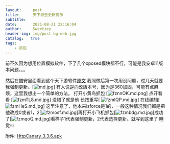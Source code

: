 ```yaml
---
layout:     post
title:      天下游去更新提示
subtitle:   
date:       2021-08-21 22:16:04
author:     Sweetiey
header-img: img/post-bg-web.jpg
catalog:   true
tags:
    - 抓包
---
```

前不久因为想用位置模拟软件，下了几个xposed模块都不行，可能是我安卓11版本问题。。。

然后在酷安里面看到这个天下游软件[原文](https://www.coolapk.com/feed/28675627?shareKey=MjgzYWM5YjFiNWI0NjEyMTA5MGQ~&shareUid=12003162&shareFrom=com.coolapk.market_11.2.5)
我照做后第一次用没问题，过几天就要我强制更新。[![md.jpg](https://z3.ax1x.com/2021/09/15/4ZkSUS.png)]
有人说逆向改版本号，因为是360加固，可能有点麻烦，这里我想出一个简单的方法。
打开小黄鸟抓包
[![fznnOK.md.png](https://z3.ax1x.com/2021/08/21/fznnOK.md.png)]
点开看看
[![fzmTL8.md.jpg](https://z3.ax1x.com/2021/08/21/fzmTL8.md.jpg)]
没错了就是他
长按重写[
![fzmIQP.md.jpg](https://z3.ax1x.com/2021/08/21/fzmIQP.md.jpg)]
在线编辑[
![fzmHeS.md.jpg](https://z3.ax1x.com/2021/08/21/fzmHeS.md.jpg)]
这里注意了，他本来isforce是1的，一般这种情况我们都是把他改成0或者1，2[![fzmosf.md.jpg](https://z3.ax1x.com/2021/08/21/fzmosf.md.jpg)]再打开小飞机抓包[![fzmbdg.md.jpg](https://z3.ax1x.com/2021/08/21/fzmbdg.md.jpg)]成功了[![fzmqoQ.md.jpg](https://z3.ax1x.com/2021/08/21/fzmqoQ.md.jpg)]看样子1代表强制更新，2代表选择更新。就写到这里了 睡觉💤

附件:
[HttpCanary_3.3.6.apk](https://tz6.lanzoui.com/iYdqDsytb4b)

